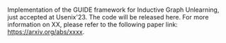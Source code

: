 ###

Implementation of the GUIDE framework for Inductive Graph Unlearning, just accepted at Usenix'23. The code will be released here. For more information on XX, please refer to the following paper link: https://arxiv.org/abs/xxxx.
